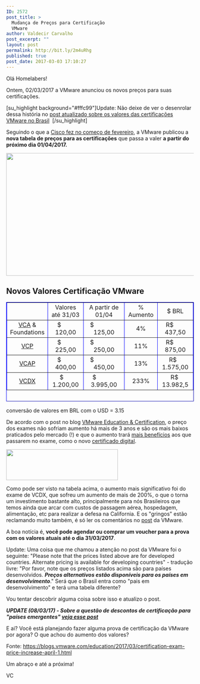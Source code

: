 ```yaml
---
ID: 2572
post_title: >
  Mudança de Preços para Certificação
  VMware
author: Valdecir Carvalho
post_excerpt: ""
layout: post
permalink: http://bit.ly/2m4uRhg
published: true
post_date: 2017-03-03 17:10:27
---
```

Olá Homelabers!

Ontem, 02/03/2017 a VMware anunciou os novos preços para suas certificações.

[su_highlight background="#fffc99"]Update: Não deixe de ver o desenrolar dessa história no <a href="http://homelaber.com.br/update-valores-de-certificacao-vmware-no-brasil" target="_blank">post atualizado sobre os valores das certificações VMware no Brasil</a>  [/su_highlight]

Seguindo o que a <a href="https://ciscoredes.com.br/2017/02/09/atualizacao-nos-valores-de-prova-da-cisco/" target="_blank">Cisco fez no começo de fevereiro</a>, a VMware publicou a <strong>nova tabela de preços para as certificações</strong> que passa a valer <strong>a partir do próximo dia 01/04/2017.</strong>

<img class="aligncenter wp-image-2577 size-full" src="http://homelaber.com.br/site/wp-content/uploads/2017/03/shut-up-and-take-my-money.jpg" width="680" height="330" />
<h2>Novos Valores Certificação VMware</h2>
<table style="height: 267px; border-color: #0000ff;" border="1" width="700">
<tbody>
<tr>
<td style="width: 97px; text-align: center;"></td>
<td style="width: 143px; text-align: center;">Valores até 31/03</td>
<td style="width: 178px; text-align: center;">A partir de 01/04</td>
<td style="width: 98px; text-align: center;">% Aumento</td>
<td style="width: 150px; text-align: center;">$ BRL</td>
</tr>
<tr>
<td style="width: 97px; text-align: center;"><a href="https://mylearn.vmware.com/mgrReg/plan.cfm?plan=64779&amp;ui=www_cert" target="_blank">VCA</a> &amp; Foundations</td>
<td style="width: 143px; text-align: center;"> $          120,00</td>
<td style="width: 178px; text-align: center;"> $                 125,00</td>
<td style="width: 98px; text-align: center;">4%</td>
<td style="width: 150px; text-align: center;"> R$         437,50</td>
</tr>
<tr>
<td style="width: 97px; text-align: center;"><a href="https://mylearn.vmware.com/mgrReg/plan.cfm?plan=64178&amp;ui=www_cert" target="_blank">VCP</a></td>
<td style="width: 143px; text-align: center;"> $          225,00</td>
<td style="width: 178px; text-align: center;"> $                 250,00</td>
<td style="width: 98px; text-align: center;">11%</td>
<td style="width: 150px; text-align: center;"> R$         875,00</td>
</tr>
<tr>
<td style="width: 97px; text-align: center;"><a href="https://mylearn.vmware.com/mgrReg/plan.cfm?plan=89125&amp;ui=www_cert" target="_blank">VCAP</a></td>
<td style="width: 143px; text-align: center;"> $          400,00</td>
<td style="width: 178px; text-align: center;"> $                 450,00</td>
<td style="width: 98px; text-align: center;">13%</td>
<td style="width: 150px; text-align: center;"> R$     1.575,00</td>
</tr>
<tr>
<td style="width: 97px; text-align: center;"><a href="https://mylearn.vmware.com/mgrReg/plan.cfm?plan=98854&amp;ui=www_cert" target="_blank">VCDX</a></td>
<td style="width: 143px; text-align: center;"> $       1.200,00</td>
<td style="width: 178px; text-align: center;"> $              3.995,00</td>
<td style="width: 98px; text-align: center;">233%</td>
<td style="width: 150px; text-align: center;"> R$   13.982,5</td>
</tr>
</tbody>
</table>
conversão de valores em BRL com o USD = 3.15

De acordo com o post no blog <a href="https://blogs.vmware.com/education" target="_blank">VMware Education &amp; Certification</a>, o preço dos exames não sofriam aumento há mais de 3 anos e são os mais baixos praticados pelo mercado (!) e que o aumento trará <a href="https://mylearn.vmware.com/mgrReg/plan.cfm?plan=49107&amp;ui=www_cert" target="_blank">mais benefícios</a> aos que passarem no exame, como o novo <a href="https://blogs.vmware.com/education/2016/12/show-off-certification-digital-badge.html" target="_blank">certificado digital</a>.

<img class="aligncenter wp-image-2574 size-medium" src="http://homelaber.com.br/site/wp-content/uploads/2017/03/VCDX-merch-300x83.jpg" width="300" height="83" />

Como pode ser visto na tabela acima, o aumento mais significativo foi do exame de VCDX, que sofreu um aumento de mais de 200%, o que o torna um investimento bastante alto, principalmente para nós Brasileiros que temos ainda que arcar com custos de passagem aérea, hospedagem, alimentação, etc para realizar a defesa na California. E os "gringos" estão reclamando muito também, é só ler os comentários no <a href="https://blogs.vmware.com/education/2017/03/certification-exam-price-increase-april-1.html" target="_blank">post</a> da VMware.

A boa notícia é, <strong>você pode agendar ou comprar um voucher para a prova com os valores atuais até o dia 31/03/2017</strong>.

Update: Uma coisa que me chamou a atenção no post da VMware foi o seguinte: "Please note that the prices listed above are for developed countries. Alternate pricing is available for developing countries" - tradução livre: "Por favor, note que os preços listados acima são para países desenvolvidos. <em><strong>Preços alternativos estão disponíveis para os países em desenvolvimento</strong></em>." Será que o Brasil entra como "pais em desenvolvimento" e terá uma tabela diferente?

Vou tentar descobrir alguma coisa sobre isso e atualizo o post.

<em><strong>UPDATE (08/03/17) - Sobre a questão de descontos de certificação para "países emergentes" <a href="http://homelaber.com.br/update-valores-de-certificacao-vmware-no-brasil">veja esse post</a></strong></em>

E ai? Você está planejando fazer alguma prova de certificação da VMware por agora? O que achou do aumento dos valores?

Fonte: <a href="https://blogs.vmware.com/education/2017/03/certification-exam-price-increase-april-1.html" target="_blank">https://blogs.vmware.com/education/2017/03/certification-exam-price-increase-april-1.html</a>

Um abraço e até a próxima!

VC